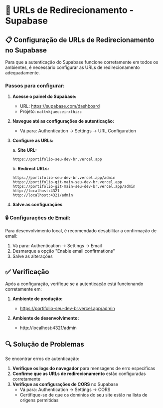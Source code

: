 # 🔄 URLs de Redirecionamento - Supabase

## 📋 Configuração de URLs de Redirecionamento no Supabase

Para que a autenticação do Supabase funcione corretamente em todos os ambientes, é necessário configurar as URLs de redirecionamento adequadamente.

### Passos para configurar:

1. **Acesse o painel do Supabase:**
   - URL: https://supabase.com/dashboard
   - Projeto: `nattvkjaecceirxthizc`

2. **Navegue até as configurações de autenticação:**
   - Vá para: Authentication → Settings → URL Configuration

3. **Configure as URLs:**

   a. **Site URL:**
   ```
   https://portifolio-seu-dev-br.vercel.app
   ```

   b. **Redirect URLs:**
   ```
   https://portifolio-seu-dev-br.vercel.app/admin
   https://portifolio-git-main-seu-dev-br.vercel.app
   https://portifolio-git-main-seu-dev-br.vercel.app/admin
   http://localhost:4321
   http://localhost:4321/admin
   ```

4. **Salve as configurações**

### 🔒 Configurações de Email:

Para desenvolvimento local, é recomendado desabilitar a confirmação de email:

1. Vá para: Authentication → Settings → Email
2. Desmarque a opção "Enable email confirmations"
3. Salve as alterações

## ✅ Verificação

Após a configuração, verifique se a autenticação está funcionando corretamente em:

1. **Ambiente de produção:**
   - https://portifolio-seu-dev-br.vercel.app/admin

2. **Ambiente de desenvolvimento:**
   - http://localhost:4321/admin

## 🔍 Solução de Problemas

Se encontrar erros de autenticação:

1. **Verifique os logs do navegador** para mensagens de erro específicas
2. **Confirme que as URLs de redirecionamento** estão configuradas corretamente
3. **Verifique as configurações de CORS** no Supabase
   - Vá para: Authentication → Settings → CORS
   - Certifique-se de que os domínios do seu site estão na lista de origens permitidas
